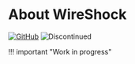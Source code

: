 # About WireShock

[![GitHub](https://img.shields.io/badge/GitHub-yellowgreen?logo=github)](https://github.com/ViGEm/WireShock) ![Discontinued](https://img.shields.io/badge/Project%20discontinued-critical)

!!! important "Work in progress"
